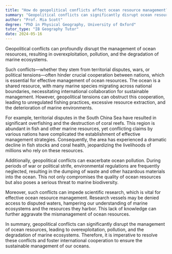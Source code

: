 ```yaml
---
title: "How do geopolitical conflicts affect ocean resource management?"
summary: "Geopolitical conflicts can significantly disrupt ocean resource management, leading to overexploitation, pollution, and degradation of marine ecosystems."
author: "Prof. Mia Scott"
degree: "PhD in Physical Geography, University of Oxford"
tutor_type: "IB Geography Tutor"
date: 2024-05-16
---
```


Geopolitical conflicts can profoundly disrupt the management of ocean resources, resulting in overexploitation, pollution, and the degradation of marine ecosystems.

Such conflicts—whether they stem from territorial disputes, wars, or political tensions—often hinder crucial cooperation between nations, which is essential for effective management of ocean resources. The ocean is a shared resource, with many marine species migrating across national boundaries, necessitating international collaboration for sustainable management. However, geopolitical tensions can obstruct this cooperation, leading to unregulated fishing practices, excessive resource extraction, and the deterioration of marine environments.

For example, territorial disputes in the South China Sea have resulted in significant overfishing and the destruction of coral reefs. This region is abundant in fish and other marine resources, yet conflicting claims by various nations have complicated the establishment of effective management strategies. Consequently, the area has experienced a dramatic decline in fish stocks and coral health, jeopardizing the livelihoods of millions who rely on these resources.

Additionally, geopolitical conflicts can exacerbate ocean pollution. During periods of war or political strife, environmental regulations are frequently neglected, resulting in the dumping of waste and other hazardous materials into the ocean. This not only compromises the quality of ocean resources but also poses a serious threat to marine biodiversity.

Moreover, such conflicts can impede scientific research, which is vital for effective ocean resource management. Research vessels may be denied access to disputed waters, hampering our understanding of marine ecosystems and the resources they harbor. This lack of knowledge can further aggravate the mismanagement of ocean resources.

In summary, geopolitical conflicts can significantly disrupt the management of ocean resources, leading to overexploitation, pollution, and the degradation of marine ecosystems. Therefore, it is imperative to resolve these conflicts and foster international cooperation to ensure the sustainable management of our oceans.
    